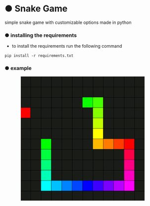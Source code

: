 <h1 align="left">● Snake Game</h1>

simple snake game with customizable options made in python


<h3 align="left">● installing the requirements</h3>

- to install the requirements run the following command
```shell
pip install -r requirements.txt
```

<h3 align="left">● example</h3>

<p align="center">
  <img src="https://github.com/erfan-ops/snake-game/blob/main/examples/example.png" width=400 />
</p>

